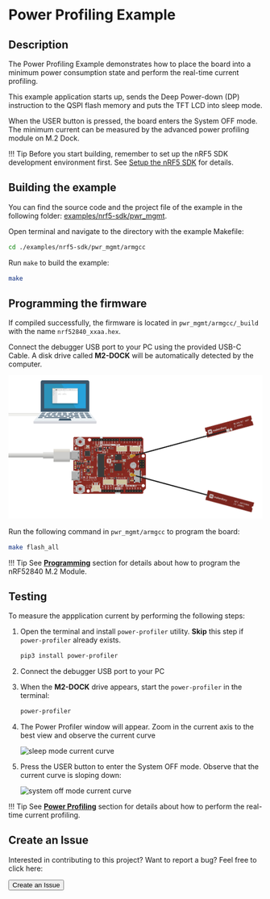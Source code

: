 # Power Profiling Example

## Description

The Power Profiling Example demonstrates how to place the board into a minimum power consumption state and perform the real-time current profiling.

This example application starts up, sends the Deep Power-down (DP) instruction to the QSPI flash memory and puts the TFT LCD into sleep mode. 

When the USER button is pressed, the board enters the System OFF mode. The minimum current can be measured by the advanced power profiling module on M.2 Dock.

!!! Tip
	Before you start building, remember to set up the nRF5 SDK development environment first. See [Setup the nRF5 SDK](../setup.md) for details.


## Building the example

You can find the source code and the project file of the example in the following folder: [examples/nrf5-sdk/pwr_mgmt](https://github.com/makerdiary/nrf52840-m2-devkit/tree/master/examples/nrf5-sdk/pwr_mgmt).

Open terminal and navigate to the directory with the example Makefile:

``` sh
cd ./examples/nrf5-sdk/pwr_mgmt/armgcc
```

Run `make` to build the example:

``` sh
make
```

## Programming the firmware

If compiled successfully, the firmware is located in `pwr_mgmt/armgcc/_build` with the name `nrf52840_xxaa.hex`.

Connect the debugger USB port to your PC using the provided USB-C Cable. A disk drive called **M2-DOCK** will be automatically detected by the computer.

![](../assets/images/programming-firmware.png)

Run the following command in `pwr_mgmt/armgcc` to program the board:

``` sh
make flash_all
```

!!! Tip
	See **[Programming](../../programming.md)** section for details about how to program the nRF52840 M.2 Module.

## Testing

To measure the appplication current by performing the following steps:

1. Open the terminal and install `power-profiler` utility. **Skip** this step if `power-profiler` already exists.

	``` sh
	pip3 install power-profiler
	```

2. Connect the debugger USB port to your PC

3. When the **M2-DOCK** drive appears, start the `power-profiler` in the terminal:

	``` sh
	power-profiler
	```

4. The Power Profiler window will appear. Zoom in the current axis to the best view and observe the current curve

	![sleep mode current curve]()

5. Press the USER button to enter the System OFF mode. Observe that the current curve is sloping down:

	![system off mode current curve]()


!!! Tip
	See **[Power Profiling](../../power-profiling.md)** section for details about how to perform the real-time current profiling.

## Create an Issue

Interested in contributing to this project? Want to report a bug? Feel free to click here:

<a href="https://github.com/makerdiary/nrf52840-m2-devkit/issues/new?title=nRF5%20SDK-Power%20Profiling:%20%3Ctitle%3E"><button data-md-color-primary="red-bud"><i class="fa fa-github"></i> Create an Issue</button></a>